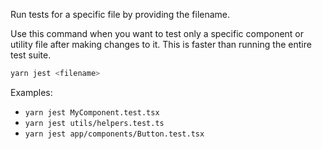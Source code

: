 Run tests for a specific file by providing the filename.

Use this command when you want to test only a specific component or utility file after making changes to it. This is faster than running the entire test suite.

```bash
yarn jest <filename>
```

Examples:
- `yarn jest MyComponent.test.tsx`
- `yarn jest utils/helpers.test.ts`
- `yarn jest app/components/Button.test.tsx`

